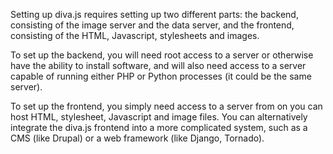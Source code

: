 Setting up diva.js requires setting up two different parts: the backend,
consisting of the image server and the data server, and the frontend,
consisting of the HTML, Javascript, stylesheets and images.

To set up the backend, you will need root access to a server or otherwise have
the ability to install software, and will also need access to a server capable
of running either PHP or Python processes (it could be the same server).

To set up the frontend, you simply need access to a server from on you can
host HTML, stylesheet, Javascript and image files. You can alternatively
integrate the diva.js frontend into a more complicated system, such as a CMS
(like Drupal) or a web framework (like Django, Tornado).
